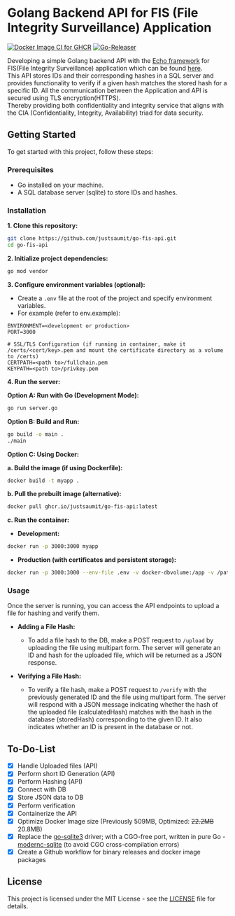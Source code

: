 # Golang Backend API for FIS (File Integrity Surveillance) Application

[![Docker Image CI for GHCR](https://github.com/justsaumit/go-fis-api/actions/workflows/publish-ghcr.yml/badge.svg)](https://github.com/justsaumit/go-fis-api/actions/workflows/publish-ghcr.yml)
[![Go-Releaser](https://github.com/justsaumit/go-fis-api/actions/workflows/go-releaser.yml/badge.svg)](https://github.com/justsaumit/go-fis-api/actions/workflows/go-releaser.yml)

Developing a simple Golang backend API with the [Echo framework](https://github.com/labstack/echo) for FIS(File Integrity Surveillance) application which can be found [here](https://github.com/ayato91/Fair-Files).  
This API stores IDs and their corresponding hashes in a SQL server and provides functionality to verify if a given hash matches the stored hash for a specific ID. All the communication between the Application and API is secured using TLS encryption(HTTPS).  
Thereby providing both confidentiality and integrity service that aligns with the CIA (Confidentiality, Integrity, Availability) triad for data security.

## Getting Started

To get started with this project, follow these steps:

### Prerequisites

- Go installed on your machine.
- A SQL database server (sqlite) to store IDs and hashes.

### Installation

**1. Clone this repository:**

```bash
git clone https://github.com/justsaumit/go-fis-api.git
cd go-fis-api
```

**2. Initialize project dependencies:**

```bash
go mod vendor
```

**3. Configure environment variables (optional):**

- Create a `.env` file at the root of the project and specify environment variables.
- For example (refer to env.example):

```dotenv
ENVIRONMENT=<development or production>
PORT=3000

# SSL/TLS Configuration (if running in container, make it /certs/<cert/key>.pem and mount the certificate directory as a volume to /certs)
CERTPATH=<path to>/fullchain.pem
KEYPATH=<path to>/privkey.pem
```

**4. Run the server:**

**Option A: Run with Go (Development Mode):**

```bash
go run server.go
```

**Option B: Build and Run:**

```bash
go build -o main .
./main
```

**Option C: Using Docker:**

**a. Build the image (if using Dockerfile):**

```bash
docker build -t myapp .
```

**b. Pull the prebuilt image (alternative):**

```bash
docker pull ghcr.io/justsaumit/go-fis-api:latest
```

**c. Run the container:**

- **Development:**

```bash
docker run -p 3000:3000 myapp
```

- **Production (with certificates and persistent storage):**

```bash
docker run -p 3000:3000 --env-file .env -v docker-dbvolume:/app -v /path/to/certifcates:/certs myapp
```

### Usage

Once the server is running, you can access the API endpoints to upload a file for hashing and verify them.

- **Adding a File Hash:**
  - To add a file hash to the DB, make a POST request to `/upload` by uploading the file using multipart form. The server will generate an ID and hash for the uploaded file, which will be returned as a JSON response.

- **Verifying a File Hash:**
  - To verify a file hash, make a POST request to `/verify` with the previously generated ID and the file using multipart form. The server will respond with a JSON message indicating whether the hash of the uploaded file (calculatedHash) matches with the hash in the database (storedHash) corresponding to the given ID. It also indicates whether an ID is present in the database or not.

## To-Do-List

- [x] Handle Uploaded files (API)
- [x] Perform short ID Generation (API)
- [x] Perform Hashing (API)
- [x] Connect with DB
- [x] Store JSON data to DB
- [x] Perform verification
- [x] Containerize the API
- [x] Optimize Docker Image size (Previously 509MB, Optimized: ~~22.2MB~~ 20.8MB)
- [x] Replace the [go-sqlite3](https://pkg.go.dev/github.com/mattn/go-sqlite3) driver; with a CGO-free port, written in pure Go - [modernc-sqlite](https://pkg.go.dev/modernc.org/sqlite) (to avoid CGO cross-compilation errors)
- [x] Create a Github workflow for binary releases and docker image packages

## License

This project is licensed under the MIT License - see the [LICENSE](LICENSE) file for details.
